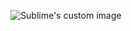 <p align="center">
  <img src="https://user-images.githubusercontent.com/60669304/107406890-0446c280-6b1a-11eb-9673-3cd4549e5a9f.PNG" alt="Sublime's custom image"/>
</p>
